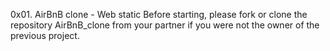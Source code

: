 0x01. AirBnB clone - Web static
Before starting, please fork or clone the repository AirBnB_clone from your partner if you were not the owner of the previous project.

